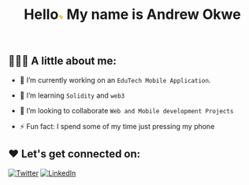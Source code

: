 <h1 align="center">Hello<img src="https://raw.githubusercontent.com/ABSphreak/ABSphreak/master/gifs/Hi.gif" width="10px"> My name is <strong>Andrew Okwe</strong></h1>

 <br/>

## 👨🏻‍💻 A little about me:

- 🔭 I’m currently working on an `EduTech Mobile Application`.

- 🌱 I’m learning `Solidity` and `web3`

- 👯 I’m looking to collaborate `Web and Mobile development Projects`

- ⚡ Fun fact: I spend some of my time just pressing my phone

## ❤️ Let's get connected on:

<p><a href="https://twitter.com/onosokwe" target="_blank"><img alt="Twitter" src="https://img.shields.io/badge/twitter-%231DA1F2.svg?&style=for-the-badge&logo=twitter&logoColor=white"  height="30px"/></a> <a href="https://www.linkedin.com/in/onosokwe/" target="_blank"><img alt="LinkedIn" src="https://img.shields.io/badge/linkedin-%230077B5.svg?&style=for-the-badge&logo=linkedin&logoColor=white"  height="30px"/></a> 
</p>

